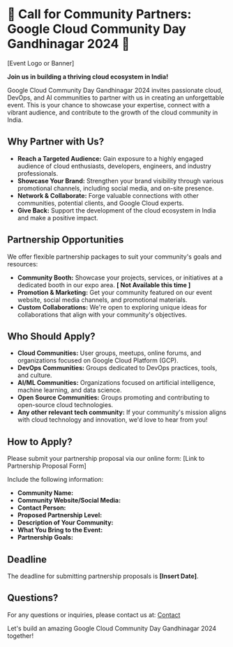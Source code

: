# 🤝 Call for Community Partners: Google Cloud Community Day Gandhinagar 2024 🤝

[Event Logo or Banner]

**Join us in building a thriving cloud ecosystem in India!**

Google Cloud Community Day Gandhinagar 2024 invites passionate cloud, DevOps, and AI communities to partner with us in creating an unforgettable event.  This is your chance to showcase your expertise, connect with a vibrant audience, and contribute to the growth of the cloud community in India.

## Why Partner with Us?

* **Reach a Targeted Audience:** Gain exposure to a highly engaged audience of cloud enthusiasts, developers, engineers, and industry professionals.
* **Showcase Your Brand:**  Strengthen your brand visibility through various promotional channels, including social media, and on-site presence.
* **Network & Collaborate:**  Forge valuable connections with other communities, potential clients, and Google Cloud experts.
* **Give Back:**  Support the development of the cloud ecosystem in India and make a positive impact.

## Partnership Opportunities

We offer flexible partnership packages to suit your community's goals and resources:

* **Community Booth:** Showcase your projects, services, or initiatives at a dedicated booth in our expo area. **[ Not Available this time ]** 
* **Promotion & Marketing:**  Get your community featured on our event website, social media channels, and promotional materials.
* **Custom Collaborations:**  We're open to exploring unique ideas for collaborations that align with your community's objectives.

## Who Should Apply?

* **Cloud Communities:** User groups, meetups, online forums, and organizations focused on Google Cloud Platform (GCP).
* **DevOps Communities:** Groups dedicated to DevOps practices, tools, and culture.
* **AI/ML Communities:**  Organizations focused on artificial intelligence, machine learning, and data science.
* **Open Source Communities:** Groups promoting and contributing to open-source cloud technologies.
* **Any other relevant tech community:** If your community's mission aligns with cloud technology and innovation, we'd love to hear from you!

## How to Apply?

Please submit your partnership proposal via our online form: [Link to Partnership Proposal Form]

Include the following information:

* **Community Name:**
* **Community Website/Social Media:**
* **Contact Person:**
* **Proposed Partnership Level:**
* **Description of Your Community:**
* **What You Bring to the Event:**
* **Partnership Goals:**

## Deadline

The deadline for submitting partnership proposals is **[Insert Date]**.

## Questions?

For any questions or inquiries, please contact us at: [Contact](https://gdg.community.dev/gdg-cloud-gandhinagar/)

Let's build an amazing Google Cloud Community Day Gandhinagar 2024 together! 
